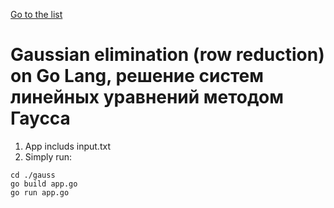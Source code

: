 [Go to the list](./../README.md)
# Gaussian elimination (row reduction) on Go Lang, решение систем линейных уравнений методом Гаусса
1. App includs input.txt
2. Simply run:
```
cd ./gauss
go build app.go
go run app.go
```